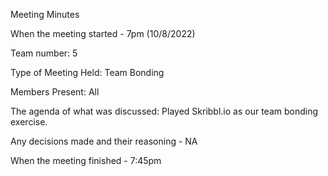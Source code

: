 Meeting Minutes

When the meeting started - 7pm (10/8/2022)

Team number: 5

Type of Meeting Held: Team Bonding

Members Present: All

The agenda of what was discussed: Played Skribbl.io as our team bonding exercise.

Any decisions made and their reasoning - NA

When the meeting finished - 7:45pm
